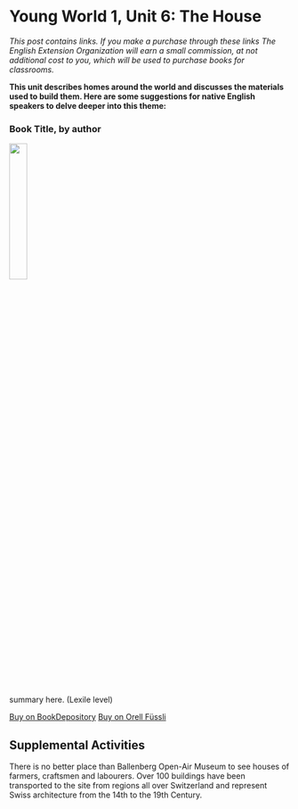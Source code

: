 # Young World 1, Unit 6: The House
*This post contains links. If you make a purchase through these links The English Extension Organization will earn a small commission, at not additional cost to you, which will be used to purchase books for classrooms.*

**This unit describes homes around the world and discusses the materials used to build them.  Here are some suggestions for native English speakers to delve deeper into this theme:**

### Book Title, by author

<img src="https://imgur.com/pV4cOFG.png" width="25%" />

summary here. (Lexile level)

<a href="https://www.bookdepository.com/Time-Villains-Victor-Pineiro/9781728245744?ref=grid-view&qid=1673795499563&sr=1-1" rel="nofollow"> Buy on BookDepository</a> 
<a href="https://www.orellfuessli.ch/shop/home/artikeldetails/A1059707722" rel="nofollow"> Buy on Orell Füssli</a>


## Supplemental Activities

There is no better place than Ballenberg Open-Air Museum to see houses of farmers, craftsmen and labourers.  Over 100 buildings have been transported to the site from regions all over Switzerland and represent Swiss architecture from the 14th to the 19th Century.  
<!--stackedit_data:
eyJoaXN0b3J5IjpbNzYyMjExMTM2LC04OTE4ODQ4OTNdfQ==
-->